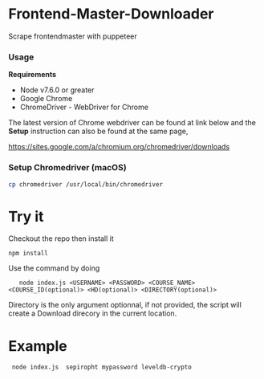 # Frontend-Master-Downloader
Scrape frontendmaster with puppeteer

### Usage

**Requirements**

- Node v7.6.0 or greater
- Google Chrome
- ChromeDriver - WebDriver for Chrome

The latest version of Chrome webdriver can be found at link below and the **Setup** instruction can also be found at the same page,

https://sites.google.com/a/chromium.org/chromedriver/downloads

### Setup Chromedriver (macOS)
```sh
cp chromedriver /usr/local/bin/chromedriver
```

# Try it

Checkout the repo then install it

```
npm install
```
Use the command by doing

```
   node index.js <USERNAME> <PASSWORD> <COURSE_NAME> <COURSE_ID(optional)> <HD(optional)> <DIRECTORY(optional)>
```
Directory is the only argument optionnal, if not provided, the script will create a Download direcory in the current location.

# Example

```
 node index.js  sepiropht mypassword leveldb-crypto

```
